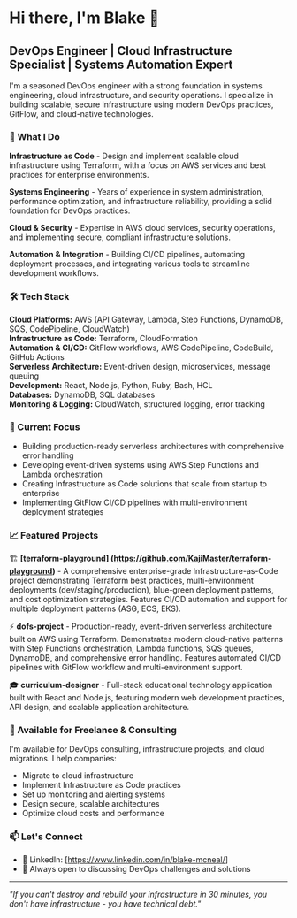 # Hi there, I'm Blake 👋

## DevOps Engineer | Cloud Infrastructure Specialist | Systems Automation Expert

I'm a seasoned DevOps engineer with a strong foundation in systems engineering, cloud infrastructure, and security operations. I specialize in building scalable, secure infrastructure using modern DevOps practices, GitFlow, and cloud-native technologies.

### 🚀 What I Do

**Infrastructure as Code** - Design and implement scalable cloud infrastructure using Terraform, with a focus on AWS services and best practices for enterprise environments.

**Systems Engineering** - Years of experience in system administration, performance optimization, and infrastructure reliability, providing a solid foundation for DevOps practices.

**Cloud & Security** - Expertise in AWS cloud services, security operations, and implementing secure, compliant infrastructure solutions.

**Automation & Integration** - Building CI/CD pipelines, automating deployment processes, and integrating various tools to streamline development workflows.

### 🛠️ Tech Stack

**Cloud Platforms:** AWS (API Gateway, Lambda, Step Functions, DynamoDB, SQS, CodePipeline, CloudWatch)  
**Infrastructure as Code:** Terraform, CloudFormation  
**Automation & CI/CD:** GitFlow workflows, AWS CodePipeline, CodeBuild, GitHub Actions  
**Serverless Architecture:** Event-driven design, microservices, message queuing  
**Development:** React, Node.js, Python, Ruby, Bash, HCL  
**Databases:** DynamoDB, SQL databases  
**Monitoring & Logging:** CloudWatch, structured logging, error tracking

### 🎯 Current Focus

- Building production-ready serverless architectures with comprehensive error handling
- Developing event-driven systems using AWS Step Functions and Lambda orchestration
- Creating Infrastructure as Code solutions that scale from startup to enterprise
- Implementing GitFlow CI/CD pipelines with multi-environment deployment strategies

### 📈 Featured Projects

🏗️ **[terraform-playground] (https://github.com/KajiMaster/terraform-playground)** - A comprehensive enterprise-grade Infrastructure-as-Code project demonstrating Terraform best practices, multi-environment deployments (dev/staging/production), blue-green deployment patterns, and cost optimization strategies. Features CI/CD automation and support for multiple deployment patterns (ASG, ECS, EKS).

⚡ **dofs-project** - Production-ready, event-driven serverless architecture built on AWS using Terraform. Demonstrates modern cloud-native patterns with Step Functions orchestration, Lambda functions, SQS queues, DynamoDB, and comprehensive error handling. Features automated CI/CD pipelines with GitFlow workflow and multi-environment support.

🎓 **curriculum-designer** - Full-stack educational technology application built with React and Node.js, featuring modern web development practices, API design, and scalable application architecture.

### 💼 Available for Freelance & Consulting

I'm available for DevOps consulting, infrastructure projects, and cloud migrations. I help companies:

- Migrate to cloud infrastructure
- Implement Infrastructure as Code practices
- Set up monitoring and alerting systems
- Design secure, scalable architectures
- Optimize cloud costs and performance

### 📫 Let's Connect

- 💼 LinkedIn: [https://www.linkedin.com/in/blake-mcneal/]
- 💬 Always open to discussing DevOps challenges and solutions

---

_"If you can't destroy and rebuild your infrastructure in 30 minutes, you don't have infrastructure - you have technical debt."_
